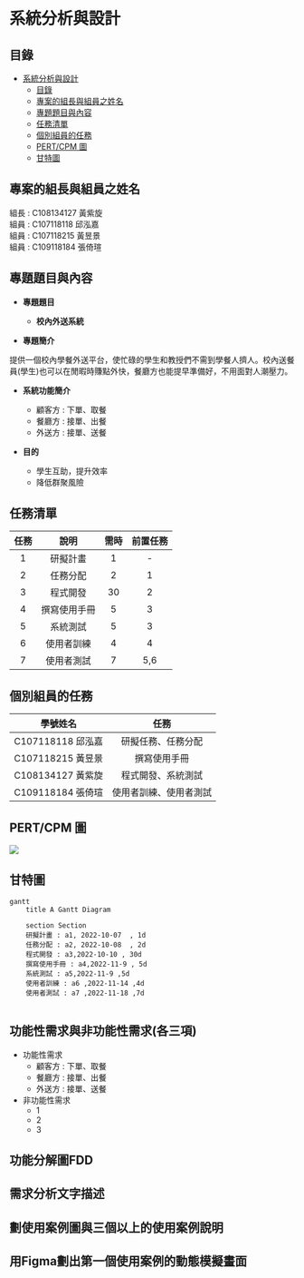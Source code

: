 # 系統分析與設計

## 目錄

<!-- TOC -->

- [系統分析與設計](#%E7%B3%BB%E7%B5%B1%E5%88%86%E6%9E%90%E8%88%87%E8%A8%AD%E8%A8%88)
    - [目錄](#%E7%9B%AE%E9%8C%84)
    - [專案的組長與組員之姓名](#%E5%B0%88%E6%A1%88%E7%9A%84%E7%B5%84%E9%95%B7%E8%88%87%E7%B5%84%E5%93%A1%E4%B9%8B%E5%A7%93%E5%90%8D)
    - [專題題目與內容](#%E5%B0%88%E9%A1%8C%E9%A1%8C%E7%9B%AE%E8%88%87%E5%85%A7%E5%AE%B9)
    - [任務清單](#%E4%BB%BB%E5%8B%99%E6%B8%85%E5%96%AE)
    - [個別組員的任務](#%E5%80%8B%E5%88%A5%E7%B5%84%E5%93%A1%E7%9A%84%E4%BB%BB%E5%8B%99)
    - [PERT/CPM 圖](#pertcpm-%E5%9C%96)
    - [甘特圖](#%E7%94%98%E7%89%B9%E5%9C%96)

<!-- /TOC -->

## 專案的組長與組員之姓名

組長 : C108134127 黃紫旋  
組員 : C107118118 邱泓嘉  
組員 : C107118215 黃昱景  
組員 : C109118184 張倚瑄  


## 專題題目與內容

- <span class = blue > **專題題目** </span> 
    -  **校內外送系統** 

- <span class = blue> **專題簡介** </span>

提供一個校內學餐外送平台，使忙碌的學生和教授們不需到學餐人擠人。校內送餐員(學生)也可以在閒暇時賺點外快，餐廳方也能提早準備好，不用面對人潮壓力。

- <span class = blue> **系統功能簡介** </span>
    - 顧客方 : 下單、取餐
    - 餐廳方 : 接單、出餐
    - 外送方 : 接單、送餐

- <span class = blue> **目的** </span> 
    - 學生互助，提升效率
    - 降低群聚風險 


## 任務清單

| 任務  | 說明  | 需時 |前置任務 |
| :---:|:-----:| :---:|:-----: |
| 1    |研擬計畫    |  1  |  -   |
| 2    |任務分配    |  2  |   1  |
| 3    |程式開發    |  30 |   2  |
| 4    |撰寫使用手冊 |  5  |   3  |
| 5    |系統測試    |  5   |   3  |
| 6    |使用者訓練  |  4   |  4  |
| 7    |使用者測試  |  7   | 5,6 |


## 個別組員的任務

| 學號姓名  | 任務  | 
| :---:|:-----:| 
| C107118118 邱泓嘉    |研擬任務、任務分配    | 
| C107118215 黃昱景    |撰寫使用手冊    | 
| C108134127 黃紫旋  |程式開發、系統測試   |
| C109118184 張倚瑄  |使用者訓練、使用者測試|



## PERT/CPM 圖

![](https://i.imgur.com/3KSMZQZ.png)


## 甘特圖

```mermaid
gantt
    title A Gantt Diagram

    section Section
    研擬計畫 : a1, 2022-10-07  , 1d
    任務分配 : a2, 2022-10-08  , 2d
    程式開發 : a3,2022-10-10 , 30d
    撰寫使用手冊 : a4,2022-11-9 , 5d
    系統測試 : a5,2022-11-9 ,5d
    使用者訓練 : a6 ,2022-11-14 ,4d
    使用者測試 : a7 ,2022-11-18 ,7d
    
``` 

## 功能性需求與非功能性需求(各三項)
- 功能性需求
    - 顧客方 : 下單、取餐
    - 餐廳方 : 接單、出餐
    - 外送方 : 接單、送餐
- 非功能性需求
    - 1
    - 2
    - 3
## 功能分解圖FDD


## 需求分析文字描述


## 劃使用案例圖與三個以上的使用案例說明





## 用Figma劃出第一個使用案例的動態模擬畫面


